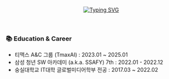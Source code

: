 <div align="center">
  <br><br><br>
  
[![Typing SVG](https://readme-typing-svg.herokuapp.com?font=Oleo+Script&color=FFFFFF&size=35&center=true&vCenter=true&width=404&height=53&lines=%E3%80%80%E3%80%80Hi+there%2C+I'm+Jeongmin.+%E3%80%80%E3%80%80)](https://git.io/typing-svg)
<br><br><br>

</div>

### 📚 Education & Career 
- 티맥스 A&C 그룹 (TmaxAI) : 2023.01 ~ 2025.01
- 삼성 청년 SW 아카데미 (a.k.a. SSAFY) 7th : 2022.01 - 2022.12
- 숭실대학교 IT대학 글로벌미디어학부 전공 : 2017.03 ~ 2022.02



<br />
<!--
<div style="display:flex; justify-content:space-around;">
  <div>
    <img src="http://mazassumnida.wtf/api/v2/generate_badge?boj=jmlee9707">
    <p> - solved in Java ✨ </p>
  </div>
</div>
-->

